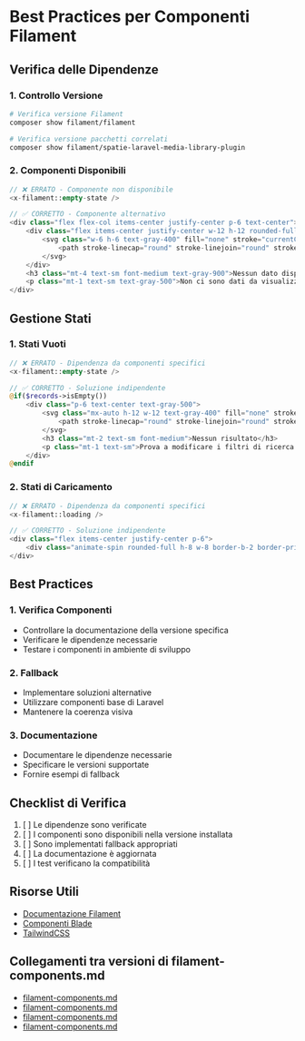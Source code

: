 # Best Practices per Componenti Filament

## Verifica delle Dipendenze

### 1. Controllo Versione
```bash
# Verifica versione Filament
composer show filament/filament

# Verifica versione pacchetti correlati
composer show filament/spatie-laravel-media-library-plugin
```

### 2. Componenti Disponibili
```php
// ❌ ERRATO - Componente non disponibile
<x-filament::empty-state />

// ✅ CORRETTO - Componente alternativo
<div class="flex flex-col items-center justify-center p-6 text-center">
    <div class="flex items-center justify-center w-12 h-12 rounded-full bg-gray-100">
        <svg class="w-6 h-6 text-gray-400" fill="none" stroke="currentColor" viewBox="0 0 24 24">
            <path stroke-linecap="round" stroke-linejoin="round" stroke-width="2" d="M12 9v2m0 4h.01m-6.938 4h13.856c1.54 0 2.502-1.667 1.732-3L13.732 4c-.77-1.333-2.694-1.333-3.464 0L3.34 16c-.77 1.333.192 3 1.732 3z" />
        </svg>
    </div>
    <h3 class="mt-4 text-sm font-medium text-gray-900">Nessun dato disponibile</h3>
    <p class="mt-1 text-sm text-gray-500">Non ci sono dati da visualizzare al momento.</p>
</div>
```

## Gestione Stati

### 1. Stati Vuoti
```php
// ❌ ERRATO - Dipendenza da componenti specifici
<x-filament::empty-state />

// ✅ CORRETTO - Soluzione indipendente
@if($records->isEmpty())
    <div class="p-6 text-center text-gray-500">
        <svg class="mx-auto h-12 w-12 text-gray-400" fill="none" stroke="currentColor" viewBox="0 0 24 24">
            <path stroke-linecap="round" stroke-linejoin="round" stroke-width="2" d="M9.172 16.172a4 4 0 015.656 0M9 10h.01M15 10h.01M21 12a9 9 0 11-18 0 9 9 0 0118 0z" />
        </svg>
        <h3 class="mt-2 text-sm font-medium">Nessun risultato</h3>
        <p class="mt-1 text-sm">Prova a modificare i filtri di ricerca.</p>
    </div>
@endif
```

### 2. Stati di Caricamento
```php
// ❌ ERRATO - Dipendenza da componenti specifici
<x-filament::loading />

// ✅ CORRETTO - Soluzione indipendente
<div class="flex items-center justify-center p-6">
    <div class="animate-spin rounded-full h-8 w-8 border-b-2 border-primary-500"></div>
</div>
```

## Best Practices

### 1. Verifica Componenti
- Controllare la documentazione della versione specifica
- Verificare le dipendenze necessarie
- Testare i componenti in ambiente di sviluppo

### 2. Fallback
- Implementare soluzioni alternative
- Utilizzare componenti base di Laravel
- Mantenere la coerenza visiva

### 3. Documentazione
- Documentare le dipendenze necessarie
- Specificare le versioni supportate
- Fornire esempi di fallback

## Checklist di Verifica

1. [ ] Le dipendenze sono verificate
2. [ ] I componenti sono disponibili nella versione installata
3. [ ] Sono implementati fallback appropriati
4. [ ] La documentazione è aggiornata
5. [ ] I test verificano la compatibilità

## Risorse Utili
- [Documentazione Filament](https://filamentphp.com/docs)
- [Componenti Blade](https://laravel.com/docs/blade)
- [TailwindCSS](https://tailwindcss.com/docs) 

## Collegamenti tra versioni di filament-components.md
* [filament-components.md](../../../User/docs/best-practices/filament-components.md)
* [filament-components.md](../../../Cms/docs/best-practices/filament-components.md)
* [filament-components.md](../../../Cms/docs/filament-components.md)
* [filament-components.md](laravel/docs/rules/filament-components.md)

